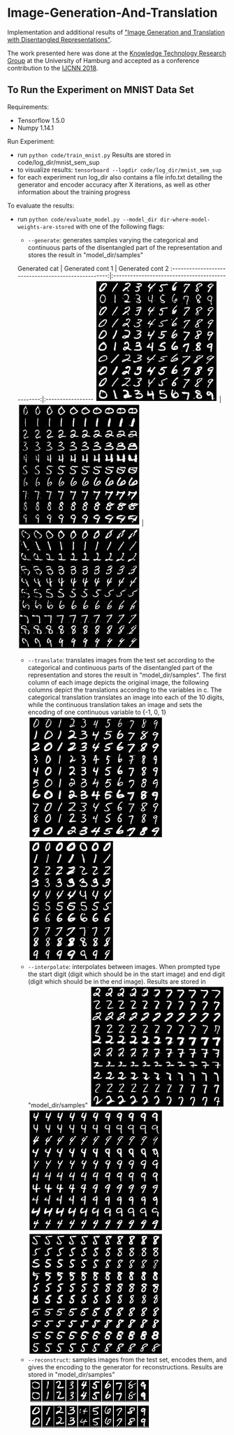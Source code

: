 # Image-Generation-And-Translation
Implementation and additional results of ["Image Generation and Translation with Disentangled Representations"](https://arxiv.org/abs/1803.10567).

The work presented here was done at the [Knowledge Technology Research Group](https://www.inf.uni-hamburg.de/en/inst/ab/wtm/ "Knowledge Technology Research Group") at the University of Hamburg and accepted as a conference contribution to the [IJCNN 2018](http://www.ecomp.poli.br/~wcci2018/).

## To Run the Experiment on MNIST Data Set
Requirements:
* Tensorflow 1.5.0
* Numpy 1.14.1

Run Experiment:
* run `python code/train_mnist.py`
Results are stored in code/log_dir/mnist_sem_sup
* to visualize results: `tensorboard --logdir code/log_dir/mnist_sem_sup`
* for each experiment run log_dir also contains a file info.txt detailing the generator and encoder accuracy after X iterations, as well as other information about the training progress

To evaluate the results:
* run `python code/evaluate_model.py --model_dir dir-where-model-weights-are-stored` with one of the following flags:
    * `--generate`: generates samples varying the categorical and continuous parts of the disentangled part of the representation and stores the result in "model_dir/samples"

    Generated cat                                    |  Generated cont 1                                | Generated cont 2
:---------------------------------------------------:|:------------------------------------------------:|:-----------------
![](./figures/mnist/generated_imgs_categorical.png)  |  ![](./figures/mnist/generated_imgs_cont_0.png)  | ![](./figures/mnist/generated_imgs_cont_1.png)
    * `--translate`: translates images from the test set according to the categorical and continuous parts of the disentangled part of the representation and stores the result in "model_dir/samples". The first column of each image depicts the original image, the following columns depict the translations according to the variables in c. The categorical translation translates an image into each of the 10 digits, while the continuous translation takes an image and sets the encoding of one continuous variable to {-1, 0, 1}
    ![](./figures/mnist/categorical_translations.png)
    ![](./figures/mnist/continuous_translations.png)
    * `--interpolate`: interpolates between images. When prompted type the start digit (digit which should be in the start image) and end digit (digit which should be in the end image). Results are stored in "model_dir/samples"
    ![](./figures/mnist/mnist_class_interpolation_2_7.png)
    ![](./figures/mnist/mnist_class_interpolation_4_9.png)
    ![](./figures/mnist/mnist_class_interpolation_5_8.png)
    * `--reconstruct`: samples images from the test set, encodes them, and gives the encoding to the generator for reconstructions. Results are stored in "model_dir/samples"
    ![](./figures/mnist/reconstructions_1.png)
    ![](./figures/mnist/reconstructions_2.png)
